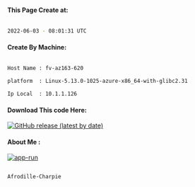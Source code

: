 
   
#### This Page Create at:

```bash

2022-06-03 - 08:01:31 UTC

```

#### Create By Machine:

```bash

Host Name : fv-az163-620

platform  : Linux-5.13.0-1025-azure-x86_64-with-glibc2.31

Ip Local  : 10.1.1.126

```
#### Download This code Here:

[![GitHub release (latest by date)](https://img.shields.io/github/v/release/Afrodille-Charpie/App-Run-1?style=for-the-badge&label=Download)](https://github.com/Afrodille-Charpie/App-Run-1/releases) 

</p> 

#### About Me :

[![app-run](https://github.com/Afrodille-Charpie/App-Run-1/actions/workflows/app-run.yml/badge.svg)](https://github.com/Afrodille-Charpie/App-Run-1/actions/workflows/app-run.yml)

```bash

Afrodille-Charpie

```


